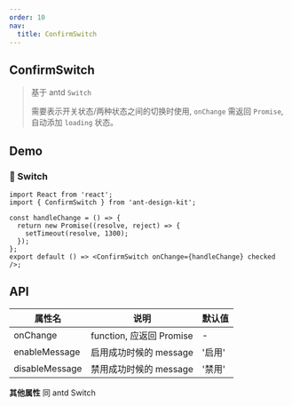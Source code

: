 ```yaml
---
order: 10
nav:
  title: ConfirmSwitch
---
```


## ConfirmSwitch

> 基于 antd `Switch`
>
> 需要表示开关状态/两种状态之间的切换时使用, `onChange` 需返回 `Promise`, 自动添加 `loading` 状态。

## Demo

### 🌵 Switch

```tsx
import React from 'react';
import { ConfirmSwitch } from 'ant-design-kit';

const handleChange = () => {
  return new Promise((resolve, reject) => {
    setTimeout(resolve, 1300);
  });
};
export default () => <ConfirmSwitch onChange={handleChange} checked />;
```

## API

| 属性名         | 说明                     | 默认值 |
| -------------- | ------------------------ | ------ |
| onChange       | function, 应返回 Promise | -      |
| enableMessage  | 启用成功时候的 message   | '启用' |
| disableMessage | 禁用成功时候的 message   | '禁用' |

**其他属性** 同 antd Switch
